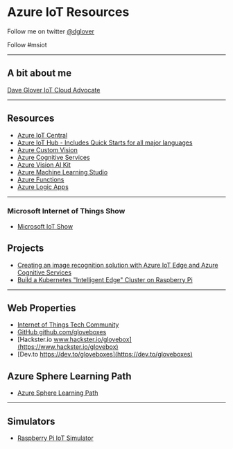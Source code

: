 # Azure IoT Resources

Follow me on twitter [@dglover](https://twitter.com/dglover)

Follow #msiot

---

## A bit about me

[Dave Glover IoT Cloud Advocate](https://developer.microsoft.com/en-us/advocates/dave-glover)

---

## Resources

* [Azure IoT Central](https://azure.microsoft.com/en-au/services/iot-central/)
* [Azure IoT Hub - Includes Quick Starts for all major languages](https://azure.microsoft.com/en-au/services/iot-hub/)
* [Azure Custom Vision](https://azure.microsoft.com/en-us/services/cognitive-services/custom-vision-service/)
* [Azure Cognitive Services](https://azure.microsoft.com/en-au/services/cognitive-services/)
* [Azure Vision AI Kit](https://azure.github.io/Vision-AI-DevKit-Pages/)
* [Azure Machine Learning Studio](https://docs.microsoft.com/en-us/azure/iot-hub/iot-hub-weather-forecast-machine-learning)
* [Azure Functions](https://docs.microsoft.com/en-us/azure/azure-functions/)
* [Azure Logic Apps](https://docs.microsoft.com/en-us/azure/logic-apps/logic-apps-overview)

---

### Microsoft Internet of Things Show

* [Microsoft IoT Show](https://channel9.msdn.com/Shows/Internet-of-Things-Show)

## Projects

* [Creating an image recognition solution with Azure IoT Edge and Azure Cognitive Services](https://dev.to/azure/creating-an-image-recognition-solution-with-azure-iot-edge-and-azure-cognitive-services-4n5i)
* [Build a Kubernetes "Intelligent Edge" Cluster on Raspberry Pi](https://dev.to/azure/part-1-build-a-kubernetes-intelligent-edge-cluster-on-raspberry-pi-5h3k)

---

## Web Properties

* [Internet of Things Tech Community](https://techcommunity.microsoft.com/t5/internet-of-things/bg-p/IoTBlog)
* [GitHub github.com/gloveboxes](https://github.com/gloveboxes?tab=repositories)
* [Hackster.io www.hackster.io/glovebox](https://www.hackster.io/glovebox)
* [Dev.to https://dev.to/gloveboxes](https://dev.to/gloveboxes)

## Azure Sphere Learning Path

* [Azure Sphere Learning Path]()

---

## Simulators

* [Raspberry Pi IoT Simulator](https://docs.microsoft.com/en-us/azure/iot-hub/iot-hub-raspberry-pi-web-simulator-get-started)